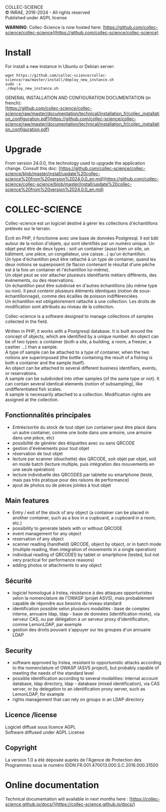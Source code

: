 COLLEC-SCIENCE  
© INRAE, 2016-2024 - All rights reserved  
Published under AGPL license

**WARNING**: Collec-Science is now hosted here: [https://github.com/collec-science/collec-science](https://github.com/collec-science/collec-science)

# Install

For install a new instance in Ubuntu or Debian server:

```
wget https://github.com/collec-science/collec-science/raw/master/install/deploy_new_instance.sh
sudo -s
./deploy_new_instance.sh
```

GENERAL INSTALLATION AND CONFIGURATION DOCUMENTATION (in french):  
[https://github.com/collec-science/collec-science/raw/master/documentation/technical/installation_fr/collec_installation_configuration.pdf](https://github.com/collec-science/collec-science/raw/master/documentation/technical/installation_fr/collec_installation_configuration.pdf)

# Upgrade

From version 24.0.0, the technology used to upgrade the application change. Consult this doc: [https://github.com/collec-science/collec-science/blob/master/install/update%20collec-science%20from%20version%2024.0.0_en.md](https://github.com/collec-science/collec-science/blob/master/install/update%20collec-science%20from%20version%2024.0.0_en.md)

# COLLEC-SCIENCE

Collec-science est un logiciel destiné à gérer les collections d'échantillons prélevés sur le terrain.

Écrit en PHP, il fonctionne avec une base de données Postgresql. Il est bâti autour de la notion d'objets, qui sont identifiés par un numéro unique. Un objet peut être de deux types : soit un container (aussi bien un site, un bâtiment, une pièce, un congélateur, une caisse...) qu'un échantillon.  
Un type d'échantillon peut être rattaché à un type de container, quand les deux notions se superposent (le flacon contenant le résultat d'une pêche est à la fois un container et l'échantillon lui-même).  
Un objet peut se voir attacher plusieurs identifiants métiers différents, des événements, ou des réservations.  
Un échantillon peut être subdivisé en d'autres échantillons (du même type ou non). Il peut contenir plusieurs éléments identiques (notion de sous-échantillonnage), comme des écailles de poisson indifférenciées.  
Un échantillon est obligatoirement rattaché à une collection. Les droits de modification sont attribués au niveau de la collection.

Collec-science is a software designed to manage collections of samples collected in the field.

Written in PHP, it works with a Postgresql database. It is built around the concept of objects, which are identified by a unique number. An object can be of two types: a container (both a site, a building, a room, a freezer, a cashier ...) than a sample.  
A type of sample can be attached to a type of container, when the two notions are superimposed (the bottle containing the result of a fishing is both a container and the sample itself).  
An object can be attached to several different business identifiers, events, or reservations.  
A sample can be subdivided into other samples (of the same type or not). It can contain several identical elements (notion of subsampling), like undifferentiated fish scales.  
A sample is necessarily attached to a collection. Modification rights are assigned at the collection.

## Fonctionnalités principales

- Entrée/sortie du stock de tout objet (un container peut être placé dans un autre container, comme une boite dans une armoire, une armoire dans une pièce, etc)
- possibilité de générer des étiquettes avec ou sans QRCODE
- gestion d'événements pour tout objet
- réservation de tout objet
- lecture par scanner (douchette) des QRCODE, soit objet par objet, soit en mode batch (lecture multiple, puis intégration des mouvements en une seule opération)
- lecture individuelle des QRCODES par tablette ou smartphone (testé, mais pas très pratique pour des raisons de performance)
- ajout de photos ou de pièces jointes à tout objet

## Main features

- Entry / exit of the stock of any object (a container can be placed in another container, such as a box in a cupboard, a cupboard in a room, etc.)
- possibility to generate labels with or without QRCODE
- event management for any object
- reservation of any object
- scanner reading (handheld) QRCODE, object by object, or in batch mode (multiple reading, then integration of movements in a single operation)
- individual reading of QRCODES by tablet or smartphone (tested, but not very practical for performance reasons)
- adding photos or attachments to any object

## Sécurité

- logiciel homologué à Irstea, résistance à des attaques opportunistes selon la nomenclature de l'OWASP (projet ASVS), mais probablement capable de répondre aux besoins du niveau standard
- identification possible selon plusieurs modalités : base de comptes interne, annuaire ldap, ldap - base de données (identification mixte), via serveur CAS, ou par délégation à un serveur proxy d'identification, comme LemonLDAP, par exemple
- gestion des droits pouvant s'appuyer sur les groupes d'un annuaire LDAP

## Security

- software approved by Irstea, resistant to opportunistic attacks according to the nomenclature of OWASP (ASVS project), but probably capable of meeting the needs of the standard level
- possible identification according to several modalities: internal account database, ldap directory, ldap - database (mixed identification), via CAS server, or by delegation to an identification proxy server, such as LemonLDAP, for example
- rights management that can rely on groups in an LDAP directory

## Licence /license

Logiciel diffusé sous licence AGPL  
Software diffused under AGPL License

## Copyright

La version 1.0 a été déposée auprès de l'Agence de Protection des Programmes sous le numéro IDDN.FR.001.470013.000.S.C.2016.000.31500

# Online documentation

Technical documentation will available in next months here : [https://collec-science.github.io/docs/](https://collec-science.github.io/docs/)
